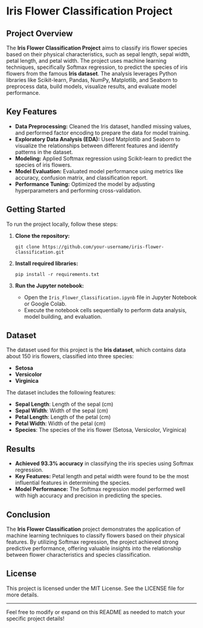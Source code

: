 # Iris Flower Classification Project

## Project Overview

The **Iris Flower Classification Project** aims to classify iris flower species based on their physical characteristics, such as sepal length, sepal width, petal length, and petal width. The project uses machine learning techniques, specifically Softmax regression, to predict the species of iris flowers from the famous **Iris dataset**. The analysis leverages Python libraries like Scikit-learn, Pandas, NumPy, Matplotlib, and Seaborn to preprocess data, build models, visualize results, and evaluate model performance.

## Key Features

- **Data Preprocessing:** Cleaned the Iris dataset, handled missing values, and performed factor encoding to prepare the data for model training.
- **Exploratory Data Analysis (EDA):** Used Matplotlib and Seaborn to visualize the relationships between different features and identify patterns in the dataset.
- **Modeling:** Applied Softmax regression using Scikit-learn to predict the species of iris flowers.
- **Model Evaluation:** Evaluated model performance using metrics like accuracy, confusion matrix, and classification report.
- **Performance Tuning:** Optimized the model by adjusting hyperparameters and performing cross-validation.

## Getting Started

To run the project locally, follow these steps:

1. **Clone the repository:**
   ```
   git clone https://github.com/your-username/iris-flower-classification.git
   ```

2. **Install required libraries:**
   ```
   pip install -r requirements.txt
   ```

3. **Run the Jupyter notebook:**
   - Open the `Iris_Flower_Classification.ipynb` file in Jupyter Notebook or Google Colab.
   - Execute the notebook cells sequentially to perform data analysis, model building, and evaluation.

## Dataset

The dataset used for this project is the **Iris dataset**, which contains data about 150 iris flowers, classified into three species:

- **Setosa**
- **Versicolor**
- **Virginica**

The dataset includes the following features:

- **Sepal Length**: Length of the sepal (cm)
- **Sepal Width**: Width of the sepal (cm)
- **Petal Length**: Length of the petal (cm)
- **Petal Width**: Width of the petal (cm)
- **Species**: The species of the iris flower (Setosa, Versicolor, Virginica)

## Results

- **Achieved 93.3% accuracy** in classifying the iris species using Softmax regression.
- **Key Features:** Petal length and petal width were found to be the most influential features in determining the species.
- **Model Performance:** The Softmax regression model performed well with high accuracy and precision in predicting the species.

## Conclusion

The **Iris Flower Classification** project demonstrates the application of machine learning techniques to classify flowers based on their physical features. By utilizing Softmax regression, the project achieved strong predictive performance, offering valuable insights into the relationship between flower characteristics and species classification.

## License

This project is licensed under the MIT License. See the LICENSE file for more details.

---

Feel free to modify or expand on this README as needed to match your specific project details!
